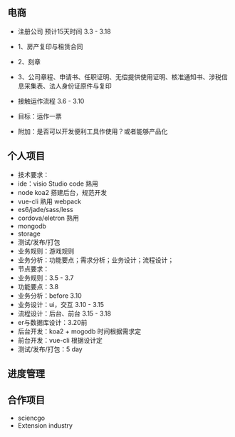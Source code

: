 ## 电商
 * 注册公司 预计15天时间 3.3 - 3.18
  * 1、房产复印与租赁合同
  * 2、刻章
  * 3、公司章程、申请书、任职证明、无偿提供使用证明、核准通知书、涉税信息采集表、法人身份证原件与复印
 * 接触运作流程 3.6 - 3.10 
  * 目标：运作一票
 
 * 附加：是否可以开发便利工具作使用？或者能够产品化 

 
## 个人项目 
 * 技术要求：
  * ide：visio Studio code 熟用
  * node koa2 搭建后台，规范开发
  * vue-cli 熟用 webpack
  * es6/jade/sass/less
  * cordova/eletron 熟用
  * mongodb
  * storage
  * 测试/发布/打包
 * 业务规则：游戏规则
 * 业务分析：功能要点；需求分析；业务设计；流程设计；
 * 节点要求：
  * 业务规则：3.5 - 3.7 
  * 功能要点：3.8
  * 业务分析：before 3.10
  * 业务设计：ui，交互 3.10 - 3.15
  * 流程设计：后台、前台 3.15 - 3.18
  * er与数据库设计：3.20前
  * 后台开发：koa2 + mogodb 时间根据需求定
  * 前台开发：vue-cli 根据设计定 
  * 测试/发布/打包：5 day 

## 进度管理

## 合作项目
 * sciencgo
 * Extension industry